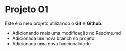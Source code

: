 # Projeto 01
Este é o meu projeto utilizando o **Git** e **Github**.
- Adicionando mais uma modificação no Readme.md
- Adicionada um nova branch no projeto
- Adicionada uma nova funcionalidade